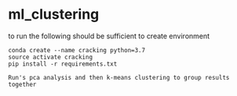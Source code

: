 # ml_clustering

to run the following should be sufficient to create environment

```
conda create --name cracking python=3.7
source activate cracking
pip install -r requirements.txt

Run's pca analysis and then k-means clustering to group results together
